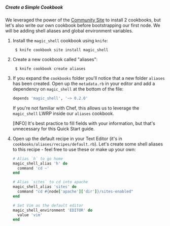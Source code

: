 ##### Create a Simple Cookbook
We leveraged the power of the [Community Site][apache2-cookbook] to install 2 cookbooks, but let's also write our own cookbook before bootstrapping our first node. We will be adding shell aliases and global environment variables.

1. Install the `magic_shell` cookbook using `knife`:

        $ knife cookbook site install magic_shell

1. Create a new cookbook called "aliases":

        $ knife cookbook create aliases

1. If you expand the `cookbooks` folder you'll notice that a new folder `aliases` has been created. Open up the `metadata.rb` in your editor and add a dependency on `magic_shell` at the bottom of the file:

    ```ruby
    depends 'magic_shell', '~> 0.2.0'
    ```

    If you're not familiar with Chef, this allows us to leverage the `magic_shell` LWRP inside our `aliases` cookbook.

    [INFO] It's best practice to fill fields with your information, but that's unnecessary for this Quick Start guide.

1. Open up the default recipe in your Text Editor (it's in `cookbooks/aliases/recipes/default.rb`). Let's create some shell aliases to this recipe - feel free to use these or make up your own:

    ```ruby
    # Alias `h` to go home
    magic_shell_alias 'h' do
      command 'cd ~'
    end

    # Alias `sites` to cd into apache
    magic_shell_alias 'sites' do
      command "cd #{node['apache']['dir']}/sites-enabled"
    end

    # Set Vim as the default editor
    magic_shell_environment 'EDITOR' do
      value 'vim'
    end
    ```

[apache2-cookbook]: http://community.opscode.com/cookbooks/apache2 "Opscode Apache2 Cookbook"
